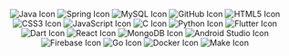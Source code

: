 <p align="center">
  <img src="https://img.icons8.com/color/48/000000/java-coffee-cup-logo.png" alt="Java Icon" />
  <img src="https://img.icons8.com/color/48/000000/spring-logo.png" alt="Spring Icon" />
  <img src="https://img.icons8.com/ios-filled/50/4479A1/mysql-logo.png" alt="MySQL Icon" />
  <img src="https://img.icons8.com/ios-filled/50/000000/github.png" alt="GitHub Icon" />
  <img src="https://img.icons8.com/color/48/000000/html-5--v1.png" alt="HTML5 Icon" />
  <img src="https://img.icons8.com/color/48/000000/css3.png" alt="CSS3 Icon" />
  <img src="https://img.icons8.com/color/48/000000/javascript--v1.png" alt="JavaScript Icon" />
  <img src="https://img.icons8.com/color/48/000000/c-programming.png" alt="C Icon" />
  <img src="https://img.icons8.com/color/48/000000/python.png" alt="Python Icon" />
  <img src="https://img.icons8.com/color/48/000000/flutter.png" alt="Flutter Icon" />
  <img src="https://img.icons8.com/color/48/000000/dart.png" alt="Dart Icon" />
  <img src="https://img.icons8.com/color/48/000000/react-native.png" alt="React Icon" />
  <img src="https://img.icons8.com/color/48/000000/mongodb.png" alt="MongoDB Icon" />
  <img src="https://img.icons8.com/color/48/000000/android-studio.png" alt="Android Studio Icon" />
  <img src="https://img.icons8.com/color/48/000000/firebase.png" alt="Firebase Icon" />
  <img src="https://img.icons8.com/color/48/000000/golang.png" alt="Go Icon" />
  <img src="https://img.icons8.com/color/48/000000/docker.png" alt="Docker Icon" />
  <img src="https://upload.wikimedia.org/wikipedia/commons/1/1b/Makefile_logo.png" alt="Make Icon" />
</p>